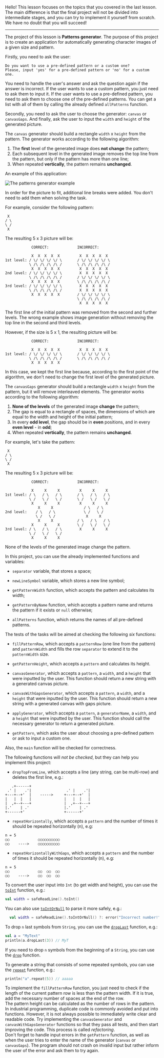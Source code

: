 Hello! This lesson focuses on the topics that you covered in the last lesson.
The main difference is that the final project will not be divided into intermediate stages,
and you can try to implement it yourself from scratch.
We have no doubt that you will succeed!

----

The project of this lesson is **Patterns generator**.
The purpose of this project is to create an application 
for automatically generating character images of a given size and pattern.

Firstly, you need to ask the user:
```text
Do you want to use a pre-defined pattern or a custom one?
Please, input 'yes' for a pre-defined pattern or 'no' for a custom one.
```

You need to handle the user's answer and ask the question again if the answer is incorrect.
If the user wants to use a custom pattern, you just need to ask them to input it.
If the user wants to use a pre-defined pattern, 
you need to ask them to choose one of the pre-defined patterns. 
You can get a list with all of them by calling the already defined `allPatterns` function.

Secondly, you need to ask the user to choose the generator: `canvas` or `canvasGaps`.
And finally, ask the user to input the `width` and `height` of the generated picture.


The `canvas` generator should build a rectangle `width` x `height` from the pattern.
The generator works according to the following algorithm:
1) The **first** level of the generated image does **not change** the pattern;
2) Each subsequent level in the generated image removes the top line from the pattern, 
but only if the pattern has more than one line;
3) When repeated **vertically**, the pattern remains **unchanged**.

An example of this application:

![The patterns generator example](../../../utils/src/main/resources/images/part1/LastPush/app.gif "The patterns generator example")

In order for the picture to fit, additional line breaks were added.
You don't need to add them when solving the task.

<div class="hint">
  For example, consider the following pattern:

```text
 X
/ \
\ /
 X
```

The resulting 5 x 3 picture will be:

```text
            CORRECT:             INCORRECT:

            X  X  X  X  X         X  X  X  X  X 
1st level: / \/ \/ \/ \/ \       / \/ \/ \/ \/ \
           \ /\ /\ /\ /\ /       \ /\ /\ /\ /\ /
            X  X  X  X  X         X  X  X  X  X 
2nd level: / \/ \/ \/ \/ \        X  X  X  X  X
           \ /\ /\ /\ /\ /       / \/ \/ \/ \/ \
            X  X  X  X  X        \ /\ /\ /\ /\ / 
3rd level: / \/ \/ \/ \/ \        X  X  X  X  X 
           \ /\ /\ /\ /\ /        X  X  X  X  X 
            X  X  X  X  X        / \/ \/ \/ \/ \ 
                                 \ /\ /\ /\ /\ / 
                                  X  X  X  X  X
```

The first line of the initial pattern was removed from the second and further levels.
The wrong example shows image generation without removing the top line in the second and third levels.

However, if the size is 5 x 1, the resulting picture will be:

```text
            CORRECT:             INCORRECT:
 
            X  X  X  X  X         X  X  X  X  X
1st level: / \/ \/ \/ \/ \       / \/ \/ \/ \/ \
           \ /\ /\ /\ /\ /       \ /\ /\ /\ /\ /
            X  X  X  X  X 
```

In this case, we kept the first line because, according to the first point of the algorithm, 
we don't need to change the first level of the generated picture.
</div>

The `canvasGaps` generator should build a rectangle `width` x `height` from the pattern,
but it will remove interleaved elements.
The generator works according to the following algorithm:
1) **None of the levels** of the generated image **change** the pattern;
2) The gap is equal to a rectangle of spaces, the dimensions 
of which are equal to the width and height of the initial pattern;
3) In every **odd level**, the gap should be in **even** positions, 
and in every **even level** - in **odd**;
4) When repeated **vertically**, the pattern remains **unchanged**.

<div class="hint">
  For example, let's take the pattern:

```text
 X
/ \
\ /
 X
```

The resulting 5 x 3 picture will be:

```text
            CORRECT:             INCORRECT: 
            
            X     X     X         X     X     X 
1st level: / \   / \   / \       / \   / \   / \
           \ /   \ /   \ /       \ /   \ /   \ /
            X     X     X         X     X     X
               X     X              / \   / \
2nd level:    / \   / \             \ /   \ /    
              \ /   \ /              X     X
               X     X           / \   / \   / \
            X     X     X        \ /   \ /   \ /    
3rd level: / \   / \   / \        X     X     X 
           \ /   \ /   \ /
            X     X     X 
```

None of the levels of the generated image change the pattern.
</div>

In this project, you can use the already implemented functions and variables:
- `separator` variable, that stores a space;

- `newLineSymbol` variable, which stores a new line symbol;
- `getPatternWidth` function, which accepts the pattern and calculates its width;
- `getPatternByName` function, which accepts a pattern name and returns the pattern if it exists or `null` otherwise;
- `allPatterns` function, which returns the names of all pre-defined patterns.

The tests of the tasks will be aimed at checking the following _six_ functions:
- `fillPatternRow`, which accepts a `patternRow` (one line from the pattern) and `patternWidth`
and fills the row `separator` to extend it to the `patternWidth` size.

- `getPatternHeight`, which accepts a `pattern` and calculates its height.
- `canvasGenerator`, which accepts a `pattern`, a `width`, and a `height` that were inputted by the user. 
This function should return a new string with a generated canvas picture.
- `canvasWithGapsGenerator`, which accepts a `pattern`, a `width`, and a `height` that were inputted by the user.
This function should return a new string with a generated canvas with gaps picture.
- `applyGenerator`, which accepts a `pattern`, a `generatorName`, a `width`, and a `height` that were inputted by the user.
This function should call the necessary generator to return a generated picture.
- `getPattern`, which asks the user about choosing a pre-defined pattern or ask to input a custom one.

Also, the `main` function will be checked for correctness.

The following functions will _not be checked_, but they can help you implement this project:
- `dropTopFromLine`, which accepts a line (any string, can be multi-row) and deletes the first line,
  e.g.:
```text
   .+------+                 
 .' |    .'|                .' |    .'|
+---+--+'  |    ----->     +---+--+'  |
|   |  |   |               |   |  |   |
|  ,+--+---+               |  ,+--+---+
|.'    | .'                |.'    | .' 
+------+'                  +------+'
```

- `repeatHorizontally`, which accepts a `pattern` and the number of times it should be repeated horizontally (n), e.g:
```text
n = 5
○○             ○○○○○○○○○○
○○    ---->    ○○○○○○○○○○
```

- `repeatHorizontallyWithGaps`, which accepts a `pattern` and the number of times it should be repeated horizontally (n), e.g:
```text
n = 5
○○             ○○  ○○  ○○
○○    ---->    ○○  ○○  ○○
```


<div class="hint">

  To convert the user input into <code>Int</code> (to get width and height), 
  you can use the <a href="https://kotlinlang.org/api/latest/jvm/stdlib/kotlin.text/to-int.html"><code>toInt</code></a> function, e.g.:
  ```kotlin
  val width = safeReadLine().toInt()
  ```
  You can also use <a href="https://kotlinlang.org/api/latest/jvm/stdlib/kotlin.text/to-int-or-null.html"><code>toIntOrNull</code></a> to parse it more safely, e.g.:
  ```kotlin
    val width = safeReadLine().toIntOrNull() ?: error("Incorrect number!")
  ```
</div>

<div class="hint">

  To drop <code>n</code> last symbols from <code>String</code>, you can use the <a href="https://kotlinlang.org/api/latest/jvm/stdlib/kotlin.text/drop-last.html"><code>dropLast</code></a> function, e.g.:
  ```kotlin
  val a = "MyText"
  println(a.dropLast(3)) // MyT
  ```
  If you need to drop <code>n</code> symbols from the beginning of a <code>String</code>, you can use the <a href="https://kotlinlang.org/api/latest/jvm/stdlib/kotlin.text/drop.html"><code>drop</code></a> function.
</div>

<div class="hint">

  To generate a string that consists of some repeated symbols, you can use the <a href="https://kotlinlang.org/api/latest/jvm/stdlib/kotlin.text/repeat.html"><code>repeat</code></a> function, e.g.:
  ```kotlin
  println("a".repeat(5)) // aaaaa
  ```
</div>


<div class="hint">
  To implement the <code>fillPatternRow</code> function, you just need to check 
  if the length of the current pattern row is less than the pattern width. 
  If it is true, add the necessary number of spaces at the end of the row.
</div>

<div class="hint">
  The pattern height can be calculated as the number of rows in the pattern.
</div>

<div class="hint">
  In industrial programming, duplicate code is commonly avoided and put into functions. 
  However, it is not always possible to immediately write clear and readable code. 
  Try implementing the <code>canvasGenerator</code> and <code>canvasWithGapsGenerator</code> functions 
  so that they pass all tests, and then start improving the code. 
  This process is called <i>refactoring</i>.
</div>

<div class="hint">
  Don't forget to handle input errors in the <code>getPattern</code> function, 
  as well as when the user tries to enter the name of the generator (<code>canvas</code> or <code>canvasGaps</code>). 
  The program should not crash on invalid input but rather inform the user of the error and ask them 
  to try again.
</div>

